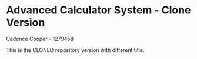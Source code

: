 # Advanced Calculator System - Clone Version
Cadence Cooper - 1279458

This is the CLONED repository version with different title.
